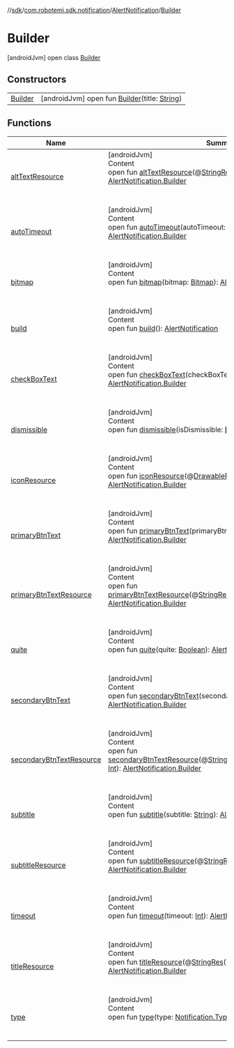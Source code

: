 //[sdk](../../../../index.md)/[com.robotemi.sdk.notification](../../index.md)/[AlertNotification](../index.md)/[Builder](index.md)



# Builder  
 [androidJvm] open class [Builder](index.md)   


## Constructors  
  
| | |
|---|---|
| <a name="com.robotemi.sdk.notification/AlertNotification.Builder/Builder/#java.lang.String/PointingToDeclaration/"></a>[Builder](-builder.md)| <a name="com.robotemi.sdk.notification/AlertNotification.Builder/Builder/#java.lang.String/PointingToDeclaration/"></a> [androidJvm] open fun [Builder](-builder.md)(title: [String](https://developer.android.com/reference/kotlin/java/lang/String.html))   <br>|


## Functions  
  
|  Name |  Summary | 
|---|---|
| <a name="com.robotemi.sdk.notification/AlertNotification.Builder/altTextResource/#int/PointingToDeclaration/"></a>[altTextResource](alt-text-resource.md)| <a name="com.robotemi.sdk.notification/AlertNotification.Builder/altTextResource/#int/PointingToDeclaration/"></a>[androidJvm]  <br>Content  <br>open fun [altTextResource](alt-text-resource.md)(@[StringRes](https://developer.android.com/reference/kotlin/androidx/annotation/StringRes.html)()altTextRes: [Int](https://kotlinlang.org/api/latest/jvm/stdlib/kotlin/-int/index.html)): [AlertNotification.Builder](index.md)  <br><br><br>|
| <a name="com.robotemi.sdk.notification/AlertNotification.Builder/autoTimeout/#boolean/PointingToDeclaration/"></a>[autoTimeout](auto-timeout.md)| <a name="com.robotemi.sdk.notification/AlertNotification.Builder/autoTimeout/#boolean/PointingToDeclaration/"></a>[androidJvm]  <br>Content  <br>open fun [autoTimeout](auto-timeout.md)(autoTimeout: [Boolean](https://kotlinlang.org/api/latest/jvm/stdlib/kotlin/-boolean/index.html)): [AlertNotification.Builder](index.md)  <br><br><br>|
| <a name="com.robotemi.sdk.notification/AlertNotification.Builder/bitmap/#android.graphics.Bitmap/PointingToDeclaration/"></a>[bitmap](bitmap.md)| <a name="com.robotemi.sdk.notification/AlertNotification.Builder/bitmap/#android.graphics.Bitmap/PointingToDeclaration/"></a>[androidJvm]  <br>Content  <br>open fun [bitmap](bitmap.md)(bitmap: [Bitmap](https://developer.android.com/reference/kotlin/android/graphics/Bitmap.html)): [AlertNotification.Builder](index.md)  <br><br><br>|
| <a name="com.robotemi.sdk.notification/AlertNotification.Builder/build/#/PointingToDeclaration/"></a>[build](build.md)| <a name="com.robotemi.sdk.notification/AlertNotification.Builder/build/#/PointingToDeclaration/"></a>[androidJvm]  <br>Content  <br>open fun [build](build.md)(): [AlertNotification](../index.md)  <br><br><br>|
| <a name="com.robotemi.sdk.notification/AlertNotification.Builder/checkBoxText/#java.lang.String/PointingToDeclaration/"></a>[checkBoxText](check-box-text.md)| <a name="com.robotemi.sdk.notification/AlertNotification.Builder/checkBoxText/#java.lang.String/PointingToDeclaration/"></a>[androidJvm]  <br>Content  <br>open fun [checkBoxText](check-box-text.md)(checkBoxText: [String](https://developer.android.com/reference/kotlin/java/lang/String.html)): [AlertNotification.Builder](index.md)  <br><br><br>|
| <a name="com.robotemi.sdk.notification/AlertNotification.Builder/dismissible/#boolean/PointingToDeclaration/"></a>[dismissible](dismissible.md)| <a name="com.robotemi.sdk.notification/AlertNotification.Builder/dismissible/#boolean/PointingToDeclaration/"></a>[androidJvm]  <br>Content  <br>open fun [dismissible](dismissible.md)(isDismissible: [Boolean](https://kotlinlang.org/api/latest/jvm/stdlib/kotlin/-boolean/index.html)): [AlertNotification.Builder](index.md)  <br><br><br>|
| <a name="com.robotemi.sdk.notification/AlertNotification.Builder/iconResource/#int/PointingToDeclaration/"></a>[iconResource](icon-resource.md)| <a name="com.robotemi.sdk.notification/AlertNotification.Builder/iconResource/#int/PointingToDeclaration/"></a>[androidJvm]  <br>Content  <br>open fun [iconResource](icon-resource.md)(@[DrawableRes](https://developer.android.com/reference/kotlin/androidx/annotation/DrawableRes.html)()iconResource: [Int](https://kotlinlang.org/api/latest/jvm/stdlib/kotlin/-int/index.html)): [AlertNotification.Builder](index.md)  <br><br><br>|
| <a name="com.robotemi.sdk.notification/AlertNotification.Builder/primaryBtnText/#java.lang.String/PointingToDeclaration/"></a>[primaryBtnText](primary-btn-text.md)| <a name="com.robotemi.sdk.notification/AlertNotification.Builder/primaryBtnText/#java.lang.String/PointingToDeclaration/"></a>[androidJvm]  <br>Content  <br>open fun [primaryBtnText](primary-btn-text.md)(primaryBtnText: [String](https://developer.android.com/reference/kotlin/java/lang/String.html)): [AlertNotification.Builder](index.md)  <br><br><br>|
| <a name="com.robotemi.sdk.notification/AlertNotification.Builder/primaryBtnTextResource/#int/PointingToDeclaration/"></a>[primaryBtnTextResource](primary-btn-text-resource.md)| <a name="com.robotemi.sdk.notification/AlertNotification.Builder/primaryBtnTextResource/#int/PointingToDeclaration/"></a>[androidJvm]  <br>Content  <br>open fun [primaryBtnTextResource](primary-btn-text-resource.md)(@[StringRes](https://developer.android.com/reference/kotlin/androidx/annotation/StringRes.html)()primaryBtnTextResource: [Int](https://kotlinlang.org/api/latest/jvm/stdlib/kotlin/-int/index.html)): [AlertNotification.Builder](index.md)  <br><br><br>|
| <a name="com.robotemi.sdk.notification/AlertNotification.Builder/quite/#boolean/PointingToDeclaration/"></a>[quite](quite.md)| <a name="com.robotemi.sdk.notification/AlertNotification.Builder/quite/#boolean/PointingToDeclaration/"></a>[androidJvm]  <br>Content  <br>open fun [quite](quite.md)(quite: [Boolean](https://kotlinlang.org/api/latest/jvm/stdlib/kotlin/-boolean/index.html)): [AlertNotification.Builder](index.md)  <br><br><br>|
| <a name="com.robotemi.sdk.notification/AlertNotification.Builder/secondaryBtnText/#java.lang.String/PointingToDeclaration/"></a>[secondaryBtnText](secondary-btn-text.md)| <a name="com.robotemi.sdk.notification/AlertNotification.Builder/secondaryBtnText/#java.lang.String/PointingToDeclaration/"></a>[androidJvm]  <br>Content  <br>open fun [secondaryBtnText](secondary-btn-text.md)(secondaryBtnText: [String](https://developer.android.com/reference/kotlin/java/lang/String.html)): [AlertNotification.Builder](index.md)  <br><br><br>|
| <a name="com.robotemi.sdk.notification/AlertNotification.Builder/secondaryBtnTextResource/#int/PointingToDeclaration/"></a>[secondaryBtnTextResource](secondary-btn-text-resource.md)| <a name="com.robotemi.sdk.notification/AlertNotification.Builder/secondaryBtnTextResource/#int/PointingToDeclaration/"></a>[androidJvm]  <br>Content  <br>open fun [secondaryBtnTextResource](secondary-btn-text-resource.md)(@[StringRes](https://developer.android.com/reference/kotlin/androidx/annotation/StringRes.html)()secondaryBtnTextResource: [Int](https://kotlinlang.org/api/latest/jvm/stdlib/kotlin/-int/index.html)): [AlertNotification.Builder](index.md)  <br><br><br>|
| <a name="com.robotemi.sdk.notification/AlertNotification.Builder/subtitle/#java.lang.String/PointingToDeclaration/"></a>[subtitle](subtitle.md)| <a name="com.robotemi.sdk.notification/AlertNotification.Builder/subtitle/#java.lang.String/PointingToDeclaration/"></a>[androidJvm]  <br>Content  <br>open fun [subtitle](subtitle.md)(subtitle: [String](https://developer.android.com/reference/kotlin/java/lang/String.html)): [AlertNotification.Builder](index.md)  <br><br><br>|
| <a name="com.robotemi.sdk.notification/AlertNotification.Builder/subtitleResource/#int/PointingToDeclaration/"></a>[subtitleResource](subtitle-resource.md)| <a name="com.robotemi.sdk.notification/AlertNotification.Builder/subtitleResource/#int/PointingToDeclaration/"></a>[androidJvm]  <br>Content  <br>open fun [subtitleResource](subtitle-resource.md)(@[StringRes](https://developer.android.com/reference/kotlin/androidx/annotation/StringRes.html)()subtitleResource: [Int](https://kotlinlang.org/api/latest/jvm/stdlib/kotlin/-int/index.html)): [AlertNotification.Builder](index.md)  <br><br><br>|
| <a name="com.robotemi.sdk.notification/AlertNotification.Builder/timeout/#int/PointingToDeclaration/"></a>[timeout](timeout.md)| <a name="com.robotemi.sdk.notification/AlertNotification.Builder/timeout/#int/PointingToDeclaration/"></a>[androidJvm]  <br>Content  <br>open fun [timeout](timeout.md)(timeout: [Int](https://kotlinlang.org/api/latest/jvm/stdlib/kotlin/-int/index.html)): [AlertNotification.Builder](index.md)  <br><br><br>|
| <a name="com.robotemi.sdk.notification/AlertNotification.Builder/titleResource/#int/PointingToDeclaration/"></a>[titleResource](title-resource.md)| <a name="com.robotemi.sdk.notification/AlertNotification.Builder/titleResource/#int/PointingToDeclaration/"></a>[androidJvm]  <br>Content  <br>open fun [titleResource](title-resource.md)(@[StringRes](https://developer.android.com/reference/kotlin/androidx/annotation/StringRes.html)()titleResource: [Int](https://kotlinlang.org/api/latest/jvm/stdlib/kotlin/-int/index.html)): [AlertNotification.Builder](index.md)  <br><br><br>|
| <a name="com.robotemi.sdk.notification/AlertNotification.Builder/type/#com.robotemi.sdk.notification.Notification.Type/PointingToDeclaration/"></a>[type](type.md)| <a name="com.robotemi.sdk.notification/AlertNotification.Builder/type/#com.robotemi.sdk.notification.Notification.Type/PointingToDeclaration/"></a>[androidJvm]  <br>Content  <br>open fun [type](type.md)(type: [Notification.Type](../../-notification/-type/index.md)): [AlertNotification.Builder](index.md)  <br><br><br>|

